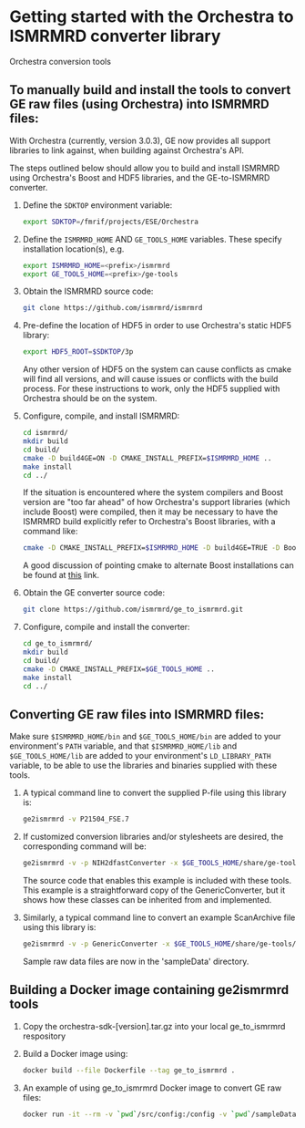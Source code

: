 
# Getting started with the Orchestra to ISMRMRD converter library

Orchestra conversion tools

## To manually build and install the tools to convert GE raw files (using Orchestra) into ISMRMRD files:

   With Orchestra (currently, version 3.0.3), GE now provides all support libraries to link
   against, when building against Orchestra's API.

   The steps outlined below should allow you to build and install ISMRMRD using Orchestra's
   Boost and HDF5 libraries, and the GE-to-ISMRMRD converter.

1.  Define the `SDKTOP` environment variable:

    ```bash
    export SDKTOP=/fmrif/projects/ESE/Orchestra
    ```

1. Define the `ISMRMRD_HOME` AND `GE_TOOLS_HOME` variables. These specify installation location(s), e.g.

    ```bash
    export ISMRMRD_HOME=<prefix>/ismrmrd
    export GE_TOOLS_HOME=<prefix>/ge-tools
    ```

1.  Obtain the ISMRMRD source code:

    ```bash
    git clone https://github.com/ismrmrd/ismrmrd
    ```

1.  Pre-define the location of HDF5 in order to use Orchestra's static HDF5 library:

    ```bash
    export HDF5_ROOT=$SDKTOP/3p
    ```

    Any other version of HDF5 on the system can cause conflicts as cmake will find all versions, and
    will cause issues or conflicts with the build process.  For these instructions to work, only the
    HDF5 supplied with Orchestra should be on the system.

1. Configure, compile, and install ISMRMRD:

    ```bash
    cd ismrmrd/
    mkdir build
    cd build/
    cmake -D build4GE=ON -D CMAKE_INSTALL_PREFIX=$ISMRMRD_HOME ..
    make install
    cd ../
    ```

   If the situation is encountered where the system compilers and Boost version are "too far ahead"
   of how Orchestra's support libraries (which include Boost) were compiled, then it may be necessary
   to have the ISMRMRD build explicitly refer to Orchestra's Boost libraries, with a command like:

   ```bash
   cmake -D CMAKE_INSTALL_PREFIX=$ISMRMRD_HOME -D build4GE=TRUE -D Boost_NO_BOOST_CMAKE=TRUE -D Boost_NO_SYSTEM_PATHS=TRUE ..
   ```

   A good discussion of pointing cmake to alternate Boost installations can be found at [this](
   https://stackoverflow.com/questions/3016448/how-can-i-get-cmake-to-find-my-alternative-boost-installation)
   link.

1. Obtain the GE converter source code:

    ```bash
    git clone https://github.com/ismrmrd/ge_to_ismrmrd.git
    ```

1. Configure, compile and install the converter:

    ```bash
    cd ge_to_ismrmrd/
    mkdir build
    cd build/
    cmake -D CMAKE_INSTALL_PREFIX=$GE_TOOLS_HOME ..
    make install
    cd ../
    ```

## Converting GE raw files into ISMRMRD files:

Make sure `$ISMRMRD_HOME/bin` and `$GE_TOOLS_HOME/bin` are added to your environment's `PATH` variable,
   and that `$ISMRMRD_HOME/lib` and `$GE_TOOLS_HOME/lib` are added to your environment's `LD_LIBRARY_PATH`
   variable, to be able to use the libraries and binaries supplied with these tools.
   
1. A typical command line to convert the supplied P-file using this library is:

   ```bash
   ge2ismrmrd -v P21504_FSE.7
   ```

1. If customized conversion libraries and/or stylesheets are desired, the corresponding command will be:

   ```bash
   ge2ismrmrd -v -p NIH2dfastConverter -x $GE_TOOLS_HOME/share/ge-tools/config/default.xsl P21504_FSE.7
   ```

   The source code that enables this example is included with these tools. This example is a straightforward
   copy of the GenericConverter, but it shows how these classes can be inherited from and implemented.

1. Similarly, a typical command line to convert an example ScanArchive file using this library is:

   ```bash
   ge2ismrmrd -v -p GenericConverter -x $GE_TOOLS_HOME/share/ge-tools/config/default.xsl ScanArchive_FSE.h5
   ```

   Sample raw data files are now in the 'sampleData' directory.

## Building a Docker image containing ge2ismrmrd tools

1. Copy the orchestra-sdk-[version].tar.gz into your local ge_to_ismrmrd respository

1. Build a Docker image using:

   ```bash
   docker build --file Dockerfile --tag ge_to_ismrmrd .
   ```

1. An example of using ge_to_ismrmrd Docker image to convert GE raw files:

    ```bash
    docker run -it --rm -v `pwd`/src/config:/config -v `pwd`/sampleData:/sampleData ge_to_ismrmrd ge2ismrmrd -v -p GenericConverter -x /config/default.xsl /sampleData/ScanArchive_FSE.h5 -o /sampleData/ismrmrd_FSE.h5
    ```

